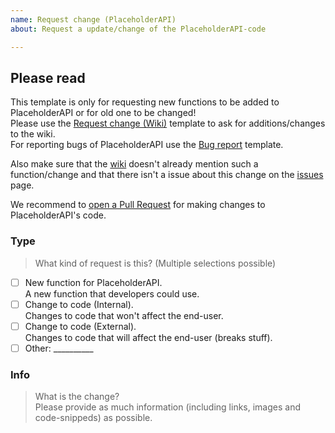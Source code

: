 ```yaml
---
name: Request change (PlaceholderAPI)
about: Request a update/change of the PlaceholderAPI-code

---
```


## Please read
This template is only for requesting new functions to be added to PlaceholderAPI or for old one to be changed!  
Please use the [Request change (Wiki)] template to ask for additions/changes to the wiki.  
For reporting bugs of PlaceholderAPI use the [Bug report] template.

Also make sure that the [wiki] doesn't already mention such a function/change and that there isn't a issue about this change on the [issues] page.

We recommend to [open a Pull Request][Pull Requests] for making changes to PlaceholderAPI's code.

### Type
> What kind of request is this? (Multiple selections possible)
<!--
      Please select the right options by replacing the [ ] with a [x]
-->
- [ ] New function for PlaceholderAPI.  
A new function that developers could use.
- [ ] Change to code (Internal).  
Changes to code that won't affect the end-user.
- [ ] Change to code (External).  
Changes to code that will affect the end-user (breaks stuff).
- [ ] Other: __________ <!-- Use this if none of the above matches your request -->

### Info
> What is the change?  
> Please provide as much information (including links, images and code-snippeds) as possible.
<!-- Please write below this line to prevent formatting issues -->



<!-- DO NOT ALTER ANYTHING BELOW THIS LINE! -->

[Request change (Wiki)]: https://github.com/PlaceholderAPI/PlaceholderAPI/issues/new?template=change_request_wiki.md
[Bug report]: https://github.com/PlaceholderAPI/PlaceholderAPI/issues/new?template=bug_report.md
[issues]: https://github.com/PlaceholderAPI/PlaceholderAPI/issues
[wiki]: https://github.com/PlaceholderAPI/PlaceholderAPI/wiki
[Pull Requests]: https://github.com/PlaceholderAPI/PlaceholderAPI/pulls